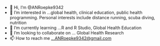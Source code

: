 - 👋 Hi, I’m @ANRoepke9342
- 👀 I’m interested in ...global health, clinical education, public health programming. Personal interests include distance running, scuba diving, nutrition
- 🌱 I’m currently learning ...R and R Studio, Global Health Education
- 💞️ I’m looking to collaborate on ... Global Health Research
- 📫 How to reach me ...ANRoepke9342@gmail.com

<!---
ANRoepke9342/ANRoepke9342 is a ✨ special ✨ repository because its `README.md` (this file) appears on your GitHub profile.
You can click the Preview link to take a look at your changes.
--->
